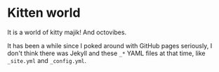 # Kitten world

It is a world of kitty majik! And octovibes.

It has been a while since I poked around with GitHub pages seriously, I don't think there was Jekyll and these `_*` YAML files at that time, like `_site.yml` and `_config.yml`.
